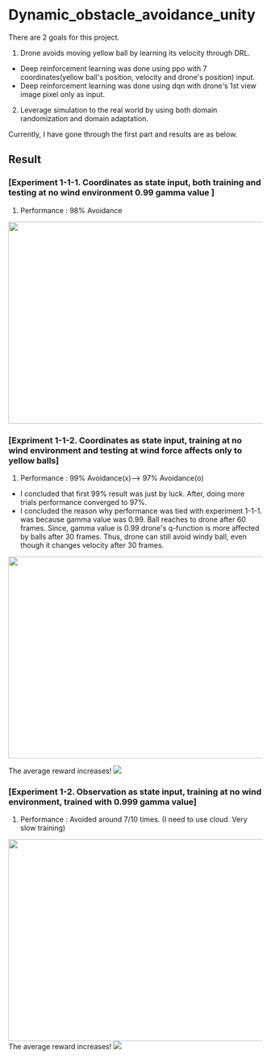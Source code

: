 # Dynamic_obstacle_avoidance_unity

There are 2 goals for this project.
1. Drone avoids moving yellow ball by learning its velocity through DRL.
* Deep reinforcement learning was done using ppo with 7 coordinates(yellow ball's position, velocity and drone's position) input.
* Deep reinforcement learning was done using dqn with drone's 1st view image pixel only as input.
2. Leverage simulation to the real world by using both domain randomization and domain adaptation.

Currently, I have gone through the first part and results are as below.

## Result

### [Experiment 1-1-1. Coordinates as state input, both training and testing at no wind environment 0.99 gamma value ]
1. Performance : 98% Avoidance
<img src = "https://user-images.githubusercontent.com/34183439/34464400-9de9dd8e-eec0-11e7-98f5-4ec50121261a.gif" width="600" height="400">

### [Expriment 1-1-2. Coordinates as state input, training at no wind environment and testing at wind force affects only to yellow balls]
1. Performance : 99% Avoidance(x)--> 97% Avoidance(o)
* I concluded that first 99% result was just by luck. After, doing more trials performance converged to 97%.
* I concluded the reason why performance was tied with experiment 1-1-1. was because gamma value was 0.99. Ball reaches to drone after 60 frames. Since, gamma value is 0.99 drone's q-function is more affected by balls after 30 frames. Thus, drone can still avoid windy ball, even though it changes velocity after 30 frames.
<img src = "https://user-images.githubusercontent.com/34183439/34464401-9ed128e2-eec0-11e7-8740-b77cf687cc3c.gif" width="600" height="400">

The average reward increases!
<img src = "https://user-images.githubusercontent.com/34183439/34465199-bcc2d8a2-eee6-11e7-976d-86430b1d90c9.PNG">


### [Experiment 1-2. Observation as state input, training at no wind environment, trained with 0.999 gamma value]
1. Performance : Avoided around 7/10 times. (I need to use cloud. Very slow training)
<img src = "https://user-images.githubusercontent.com/34183439/34464402-9fc4f3a0-eec0-11e7-920a-9ca67c0ea33b.gif" width="600" height="400">
The average reward increases!
<img src = "https://user-images.githubusercontent.com/34183439/34465215-ecd67e6c-eee7-11e7-8019-1ef09e2dbc47.PNG">

